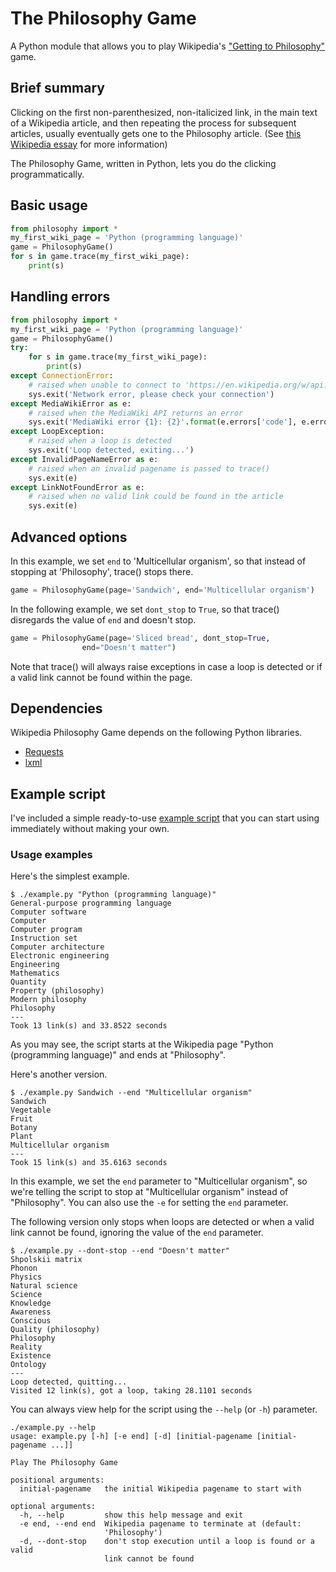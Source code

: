 # The Philosophy Game

A Python module that allows you to play Wikipedia's
["Getting to Philosophy"](https://en.wikipedia.org/wiki/Wikipedia:Getting_to_Philosophy)
game.

## Brief summary

Clicking on the first non-parenthesized, non-italicized link, in the
main text of a Wikipedia article, and then repeating the process for
subsequent articles, usually eventually gets one to the Philosophy article.
(See
[this Wikipedia essay](https://en.wikipedia.org/wiki/Wikipedia:Getting_to_Philosophy)
for more information)

The Philosophy Game, written in Python, lets you do the clicking
programmatically.

## Basic usage

```python
from philosophy import *
my_first_wiki_page = 'Python (programming language)'
game = PhilosophyGame()
for s in game.trace(my_first_wiki_page):
    print(s)
```

## Handling errors

```python
from philosophy import *
my_first_wiki_page = 'Python (programming language)'
game = PhilosophyGame()
try:
    for s in game.trace(my_first_wiki_page):
        print(s)
except ConnectionError:
	# raised when unable to connect to 'https://en.wikipedia.org/w/api.php'
    sys.exit('Network error, please check your connection')
except MediaWikiError as e:
	# raised when the MediaWiki API returns an error
    sys.exit('MediaWiki error {1}: {2}'.format(e.errors['code'], e.errors['info']))
except LoopException:
	# raised when a loop is detected
    sys.exit('Loop detected, exiting...')
except InvalidPageNameError as e:
	# raised when an invalid pagename is passed to trace()
    sys.exit(e)
except LinkNotFoundError as e:
	# raised when no valid link could be found in the article
    sys.exit(e)
```

## Advanced options

In this example, we set `end` to 'Multicellular organism', so that
instead of stopping at 'Philosophy', trace() stops there.

```python
game = PhilosophyGame(page='Sandwich', end='Multicellular organism')
```

In the following example, we set `dont_stop` to `True`, so that
trace() disregards the value of `end` and doesn't stop.

```python
game = PhilosophyGame(page='Sliced bread', dont_stop=True,
				end="Doesn't matter")
```

Note that trace() will always raise exceptions in case a loop is detected
or if a valid link cannot be found within the page.

## Dependencies
Wikipedia Philosophy Game depends on the following Python libraries.
* [Requests](http://docs.python-requests.org/)
* [lxml](http://lxml.de/)

## Example script
I've included a simple ready-to-use [example script](example.py) that you
can start using immediately without making your own.

### Usage examples
Here's the simplest example.
```
$ ./example.py "Python (programming language)"
General-purpose programming language
Computer software
Computer
Computer program
Instruction set
Computer architecture
Electronic engineering
Engineering
Mathematics
Quantity
Property (philosophy)
Modern philosophy
Philosophy
---
Took 13 link(s) and 33.8522 seconds
```
As you may see, the script starts at the Wikipedia page
"Python (programming language)" and ends at "Philosophy".

Here's another version.
```
$ ./example.py Sandwich --end "Multicellular organism"
Sandwich
Vegetable
Fruit
Botany
Plant
Multicellular organism
---
Took 15 link(s) and 35.6163 seconds
```
In this example, we set the `end` parameter to "Multicellular organism",
so we're telling the script to stop at "Multicellular organism"
instead of "Philosophy". You can also use the `-e` for setting the
`end` parameter.

The following version only stops when loops are detected or when a
valid link cannot be found, ignoring the value of the `end` parameter.
```
$ ./example.py --dont-stop --end "Doesn't matter"
Shpolskii matrix
Phonon
Physics
Natural science
Science
Knowledge
Awareness
Conscious
Quality (philosophy)
Philosophy
Reality
Existence
Ontology
---
Loop detected, quitting...
Visited 12 link(s), got a loop, taking 28.1101 seconds
```

You can always view help for the script using the `--help` (or `-h`)
parameter.
```
./example.py --help
usage: example.py [-h] [-e end] [-d] [initial-pagename [initial-pagename ...]]

Play The Philosophy Game

positional arguments:
  initial-pagename   the initial Wikipedia pagename to start with

optional arguments:
  -h, --help         show this help message and exit
  -e end, --end end  Wikipedia pagename to terminate at (default:
                     'Philosophy')
  -d, --dont-stop    don't stop execution until a loop is found or a valid
                     link cannot be found
```
